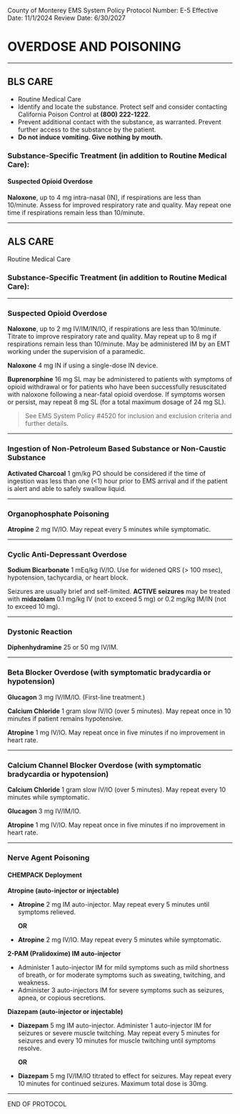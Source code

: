 County of Monterey EMS System Policy
Protocol Number: E-5
Effective Date: 11/1/2024
Review Date: 6/30/2027

# OVERDOSE AND POISONING

---

## BLS CARE

- Routine Medical Care
- Identify and locate the substance. Protect self and consider contacting California Poison Control at **(800) 222-1222**.
- Prevent additional contact with the substance, as warranted. Prevent further access to the substance by the patient.
- **Do not induce vomiting. Give nothing by mouth.**

### Substance-Specific Treatment (in addition to Routine Medical Care):

#### Suspected Opioid Overdose

**Naloxone**, up to 4 mg intra-nasal (IN), if respirations are less than 10/minute. Assess for improved respiratory rate and quality. May repeat one time if respirations remain less than 10/minute.

---

## ALS CARE

Routine Medical Care

### Substance-Specific Treatment (in addition to Routine Medical Care):

---

### Suspected Opioid Overdose

**Naloxone**, up to 2 mg IV/IM/IN/IO, if respirations are less than 10/minute. Titrate to improve respiratory rate and quality. May repeat up to 8 mg if respirations remain less than 10/minute. May be administered IM by an EMT working under the supervision of a paramedic.

**Naloxone** 4 mg IN if using a single-dose IN device.

**Buprenorphine** 16 mg SL may be administered to patients with symptoms of opioid withdrawal or for patients who have been successfully resuscitated with naloxone following a near-fatal opioid overdose. If symptoms worsen or persist, may repeat 8 mg SL (for a total maximum dosage of 24 mg SL).

> See EMS System Policy #4520 for inclusion and exclusion criteria and further details.

---

### Ingestion of Non-Petroleum Based Substance or Non-Caustic Substance

**Activated Charcoal** 1 gm/kg PO should be considered if the time of ingestion was less than one (<1) hour prior to EMS arrival and if the patient is alert and able to safely swallow liquid.

---

### Organophosphate Poisoning

**Atropine** 2 mg IV/IO. May repeat every 5 minutes while symptomatic.

---

### Cyclic Anti-Depressant Overdose

**Sodium Bicarbonate** 1 mEq/kg IV/IO. Use for widened QRS (> 100 msec), hypotension, tachycardia, or heart block.

Seizures are usually brief and self-limited. **ACTIVE seizures** may be treated with **midazolam** 0.1 mg/kg IV (not to exceed 5 mg) or 0.2 mg/kg IM/IN (not to exceed 10 mg).

---

### Dystonic Reaction

**Diphenhydramine** 25 or 50 mg IV/IM.

---

### Beta Blocker Overdose (with symptomatic bradycardia or hypotension)

**Glucagon** 3 mg IV/IM/IO. (First-line treatment.)

**Calcium Chloride** 1 gram slow IV/IO (over 5 minutes). May repeat once in 10 minutes if patient remains hypotensive.

**Atropine** 1 mg IV/IO. May repeat once in five minutes if no improvement in heart rate.

---

### Calcium Channel Blocker Overdose (with symptomatic bradycardia or hypotension)

**Calcium Chloride** 1 gram slow IV/IO (over 5 minutes). May repeat every 10 minutes while symptomatic.

**Glucagon** 3 mg IV/IM/IO.

**Atropine** 1 mg IV/IO. May repeat once in five minutes if no improvement in heart rate.

---

### Nerve Agent Poisoning

#### CHEMPACK Deployment

**Atropine (auto-injector or injectable)**

- **Atropine** 2 mg IM auto-injector. May repeat every 5 minutes until symptoms relieved.
  
  **OR**
  
- **Atropine** 2 mg IV/IO. May repeat every 5 minutes while symptomatic.

**2-PAM (Pralidoxime) IM auto-injector**

- Administer 1 auto-injector IM for mild symptoms such as mild shortness of breath, or for moderate symptoms such as sweating, twitching, and weakness.
- Administer 3 auto-injectors IM for severe symptoms such as seizures, apnea, or copious secretions.

**Diazepam (auto-injector or injectable)**

- **Diazepam** 5 mg IM auto-injector. Administer 1 auto-injector IM for seizures or severe muscle twitching. May repeat every 5 minutes for seizures and every 10 minutes for muscle twitching until symptoms resolve.
  
  **OR**
  
- **Diazepam** 5 mg IV/IM/IO titrated to effect for seizures. May repeat every 10 minutes for continued seizures. Maximum total dose is 30mg.

---

END OF PROTOCOL

